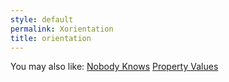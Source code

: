 ```yaml
---
style: default
permalink: Xorientation
title: orientation
---
```

You may also like:
[Nobody Knows](http://scp-wiki.net/nobody-knows)
[Property Values](http://scp-wiki.net/property-values)